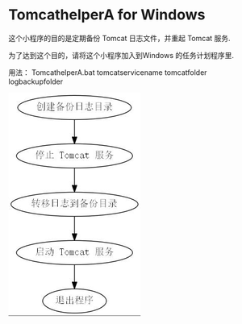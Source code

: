 # TomcathelperA for Windows
这个小程序的目的是定期备份 Tomcat 日志文件，并重起 Tomcat 服务.

为了达到这个目的，请将这个小程序加入到Windows 的任务计划程序里.

用法：
TomcathelperA.bat tomcatservicename tomcatfolder logbackupfolder

![](TomcathelperA%20folwchart.jpg "流程图")
